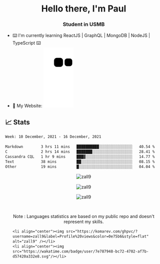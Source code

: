 <h1 align="center">Hello there, I'm Paul</h1> 
<h3 align="center">Student in USMB </h3>

- ⌨️ I'm currently learning ReactJS | GraphQL | MongoDB | NodeJS | TypeScript ⌨️
- 🔎 My Website: <a href="" ></a>
![Alt text](https://raw.githubusercontent.com/zall9/zall9/output/github-contribution-grid-snake.svg)

## 📈 Stats



<!--START_SECTION:waka-->
```text
Week: 10 December, 2021 - 16 December, 2021

Markdown        3 hrs 11 mins   ██████████░░░░░░░░░░░░░░░   40.54 % 
C               2 hrs 14 mins   ███████░░░░░░░░░░░░░░░░░░   28.41 % 
Cassandra CQL   1 hr 9 mins     ███▓░░░░░░░░░░░░░░░░░░░░░   14.77 % 
Text            38 mins         ██░░░░░░░░░░░░░░░░░░░░░░░   08.15 % 
Other           19 mins         █░░░░░░░░░░░░░░░░░░░░░░░░   04.04 % 
```
<!--END_SECTION:waka-->
<p align="center">
  <img align="center" src="https://github-readme-stats.vercel.app/api?username=zall9&show_icons=true&locale=en&theme=tokyonight " alt="zall9" />
</p>
<p  align="center"><img align="center" src="https://github-readme-streak-stats.herokuapp.com/?user=zall9&theme=tokyonight" alt="zall9" /></p>
<p  align="center"><img align="center" src="https://github-readme-stats.vercel.app/api/top-langs?username=zall9&show_icons=true&locale=en&layout=compact&theme=tokyonight" alt="zall9" /></p>
<br>
<p  align="center">Note : Languages statistics are based on my public repo and doesn't represent my skills.</p>
<p>
  <ul>
    
    <li align="center"><img src="https://komarev.com/ghpvc/?username=zall9&label=Profile%20views&color=0e75b6&style=flat" alt="zall9" /></li>
    <li align="center"><img src="https://wakatime.com/badge/user/7e787948-bc72-4702-af7b-d57420a332e8.svg"/></li>
  </ul>
</p>
